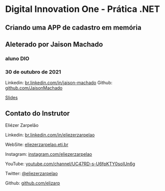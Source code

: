 # Digital Innovation One - Prática .NET

## Criando uma APP de cadastro em memória

##  Aleterado por Jaison Machado
###    aluno DIO
###  30 de outubro de 2021
Linkedin:  [br.linkedin.com/in/jaison-machado](http://br.linkedin.com/in/jaison-machado)
Github:  [github.com/JaisonMachado](https://github.com/JaisonMachado)


[Slides](dio-dotnet-poo-lab-2.pdf)

## Contato do Instrutor

Eliézer Zarpelão

Linkedin:  [br.linkedin.com/in/eliezerzarpelao](http://br.linkedin.com/in/eliezerzarpelao)

WebSite:  [eliezerzarpelao.eti.br](https://eliezerzarpelao.eti.br)

Instagram:  [instagram.com/eliezerzarpelao](https://instagram.com/eliezerzarpelao)

YouTube:  [youtube.com/channel/UC47RD-s-U6fpKTY0soIUn6g](https://www.youtube.com/channel/UC47RD-s-U6fpKTY0soIUn6g/featured?view_as=subscriber)

Twitter:  [@eliezerzarpelao](https://twitter.com/eliezerzarpelao)

Github:  [github.com/elizarp](https://github.com/elizarp)

